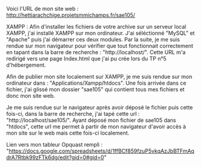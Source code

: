 Voici l'URL de mon site web : http://hettiarachchige.projetsmmichamps.fr/sae105/


XAMPP : 
Afin d'installer les fichiers de votre archive sur un serveur local XAMPP, j'ai installé XAMPP sur mon ordinateur. 
J'ai séléctionné "MySQL" et "Apache" puis j'ai démarrer ces deux modules.
Par la suite, je me suis rendue sur mon navigateur pour vérifier que tout fonctionnait correctement en tapant dans la barre de recherche : 
"http://localhost/". 
Cette URL m'a redirigé vers une page Index.html que j'ai pu crée lors du TP n°5 d'hébergement. 

Afin de publier mon site localement sur XAMPP, je me suis rendue sur mon ordinateur dans :
"Applications/Xampp/htdocs".
Une fois arrivée dans ce fichier, j'ai glissé mon dossier "sae105" qui contient tous mes fichiers et donc mon site web. 

Je me suis rendue sur le navigateur après avoir déposé le fichier puis cette fois-ci, dans la barre de recherche, j'ai tapé cette url : 
"http://localhost/sae105/". 
Ayant déposé mon fichier de sae105 dans "htdocs", cette url me permet à partir de mon navigateur d'avoir accès à mon site sur le web mais cette fois-ci localement. 


Lien vers mon tableur Opquast rempli : "https://docs.google.com/spreadsheets/d/1ffBCf859fzuP5vkqAzJbBTFmAqdrA7Rtbk99zFTk6dg/edit?gid=0#gid=0"